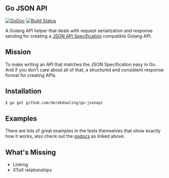 Go JSON API
---

[![GoDoc](https://godoc.org/github.com/derekdowling/go-json-spec-handler?status.png)](https://godoc.org/github.com/derekdowling/go-json-spec-handler) [![Build Status](https://img.shields.io/travis/derekdowling/go-json-spec-handler.svg)](https://travis-ci.org/derekdowling/go-json-spec-handler)

A Golang API helper that deals with request serialization and response sending for creating a [JSON API Specification](http://jsonapi.org/) compatible Golang API.

## Mission

To make writing an API that matches the JSON Specification easy in Go. And if you don't care about all of that, a structured and consistent response format for creating APIs.

## Installation

```
$ go get github.com/derekdowling/go-jsonapi
```

## Examples

There are lots of great examples in the tests themselves that show exactly how it works, also check out the [godocs](https://godoc.org/github.com/derekdowling/go-json-spec-handler) as linked above.

## What's Missing

- Linking
- XToX relationships
